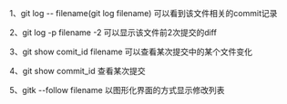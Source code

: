 1、git log -- filename(git log filename)
可以看到该文件相关的commit记录

2、git log -p filename -2
可以显示该文件前2次提交的diff

3、git show comit_id filename
可以查看某次提交中的某个文件变化

4、git show commit_id
查看某次提交

5、gitk --follow filename
以图形化界面的方式显示修改列表
